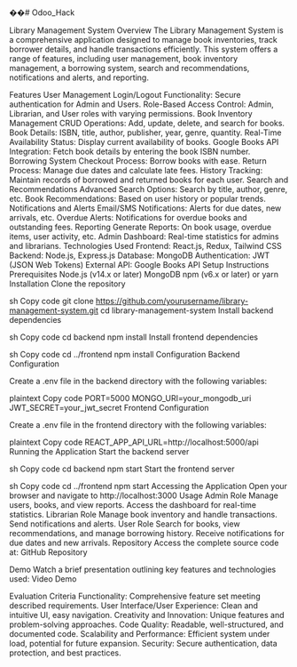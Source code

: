 ��#   O d o o _ H a c k 
 
 

Library Management System
Overview
The Library Management System is a comprehensive application designed to manage book inventories, track borrower details, and handle transactions efficiently. This system offers a range of features, including user management, book inventory management, a borrowing system, search and recommendations, notifications and alerts, and reporting.

Features
User Management
Login/Logout Functionality: Secure authentication for Admin and Users.
Role-Based Access Control: Admin, Librarian, and User roles with varying permissions.
Book Inventory Management
CRUD Operations: Add, update, delete, and search for books.
Book Details: ISBN, title, author, publisher, year, genre, quantity.
Real-Time Availability Status: Display current availability of books.
Google Books API Integration: Fetch book details by entering the book ISBN number.
Borrowing System
Checkout Process: Borrow books with ease.
Return Process: Manage due dates and calculate late fees.
History Tracking: Maintain records of borrowed and returned books for each user.
Search and Recommendations
Advanced Search Options: Search by title, author, genre, etc.
Book Recommendations: Based on user history or popular trends.
Notifications and Alerts
Email/SMS Notifications: Alerts for due dates, new arrivals, etc.
Overdue Alerts: Notifications for overdue books and outstanding fees.
Reporting
Generate Reports: On book usage, overdue items, user activity, etc.
Admin Dashboard: Real-time statistics for admins and librarians.
Technologies Used
Frontend: React.js, Redux, Tailwind CSS
Backend: Node.js, Express.js
Database: MongoDB
Authentication: JWT (JSON Web Tokens)
External API: Google Books API
Setup Instructions
Prerequisites
Node.js (v14.x or later)
MongoDB
npm (v6.x or later) or yarn
Installation
Clone the repository

sh
Copy code
git clone https://github.com/yourusername/library-management-system.git
cd library-management-system
Install backend dependencies

sh
Copy code
cd backend
npm install
Install frontend dependencies

sh
Copy code
cd ../frontend
npm install
Configuration
Backend Configuration

Create a .env file in the backend directory with the following variables:

plaintext
Copy code
PORT=5000
MONGO_URI=your_mongodb_uri
JWT_SECRET=your_jwt_secret
Frontend Configuration

Create a .env file in the frontend directory with the following variables:

plaintext
Copy code
REACT_APP_API_URL=http://localhost:5000/api
Running the Application
Start the backend server

sh
Copy code
cd backend
npm start
Start the frontend server

sh
Copy code
cd ../frontend
npm start
Accessing the Application
Open your browser and navigate to http://localhost:3000
Usage
Admin Role
Manage users, books, and view reports.
Access the dashboard for real-time statistics.
Librarian Role
Manage book inventory and handle transactions.
Send notifications and alerts.
User Role
Search for books, view recommendations, and manage borrowing history.
Receive notifications for due dates and new arrivals.
Repository
Access the complete source code at: GitHub Repository

Demo
Watch a brief presentation outlining key features and technologies used: Video Demo

Evaluation Criteria
Functionality: Comprehensive feature set meeting described requirements.
User Interface/User Experience: Clean and intuitive UI, easy navigation.
Creativity and Innovation: Unique features and problem-solving approaches.
Code Quality: Readable, well-structured, and documented code.
Scalability and Performance: Efficient system under load, potential for future expansion.
Security: Secure authentication, data protection, and best practices.
